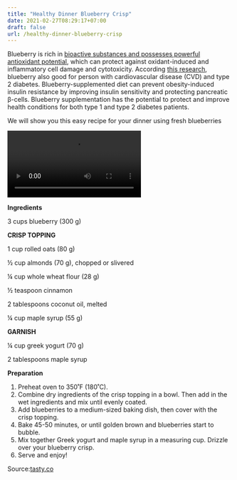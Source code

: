 ```yaml
---
title: "Healthy Dinner Blueberry Crisp"
date: 2021-02-27T08:29:17+07:00
draft: false
url: /healthy-dinner-blueberry-crisp
---
```

<p>Blueberry is rich in <a href="https://nutritionandmetabolism.biomedcentral.com/articles/10.1186/s12986-019-0363-6" target="_blank">bioactive substances and possesses powerful antioxidant potential</a>, 
which can protect against oxidant-induced and inflammatory cell damage and cytotoxicity. 
According <a href="https://academic.oup.com/ajcn/article/109/6/1535/5499342?searchresult=1" target="_blank">this research</a>, blueberry also good for person with cardiovascular disease (CVD) and  type 2 diabetes. 
Blueberry-supplemented diet can prevent obesity-induced insulin resistance by improving insulin sensitivity and protecting pancreatic β-cells. Blueberry supplementation has the potential to protect and improve health conditions for both type 1 and type 2 diabetes patients.
</p>
<p>We will show you this easy recipe for your dinner using fresh blueberries</p>
<video class="vjs-tech" id="vjs_video_3_html5_api" tabindex="-1" playsinline="playsinline" autoplay="" src="https://vid.tasty.co/output/26358/mp4_640x640/1489423068"></video>
<p><strong>Ingredients</strong></p>
<p>3 cups blueberry (300 g)</p>

<p><strong>CRISP TOPPING</strong></p>
<p>1 cup rolled oats (80 g)</p>
<p>½ cup almonds (70 g), chopped or slivered</p>
<p>¼ cup whole wheat flour (28 g)</p>
<p>½ teaspoon cinnamon</p>
<p>2 tablespoons coconut oil, melted</p>
<p>¼ cup maple syrup (55 g)</p>


<p><strong>GARNISH</strong></p>
<p>¼ cup greek yogurt (70 g)</p>
<p>2 tablespoons maple syrup</p>

<p><strong>Preparation</strong></p>
<ol>
<li>Preheat oven to 350˚F (180˚C).</li>
<li>Combine dry ingredients of the crisp topping in a bowl. Then add in the wet ingredients and mix until evenly coated.</li>
<li>Add blueberries to a medium-sized baking dish, then cover with the crisp topping.</li>
<li>Bake 45-50 minutes, or until golden brown and blueberries start to bubble.</li>
<li>Mix together Greek yogurt and maple syrup in a measuring cup. Drizzle over your blueberry crisp.</li>
<li>Serve and enjoy!</li>
</ol>
<p>Source:<a href="https://tasty.co/recipe/healthy-blueberry-crisp" target="_blank">tasty.co</a></p>
